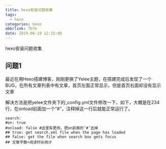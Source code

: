 ```yaml
---
title: hexo安装问题收集
tags:
  - hexo
categories: hexo
abbrlink: 7b7e
date: 2019-06-19 12:15:08
---
```

hexo安装问题收集

<!--less-->  

## 问题1 
最近在用Hexo搭建博客，刚刚更换了Yelee主题，在搭建完成后发现了一个BUG，在所有文章列表中有文章，首页左面正常显示，但是首页右面却没有显示文章

解决方法是把yelee文件夹下的_config.yml文件修改一下，如下，大概是在234行，在onload前面加一个“#”，注释掉这一行后就能正常运行了。

	search: 
	#on: true  
	#onload: false #这里有更改，把on前面的‘#’去掉
	## true: get search.xml file when the page has loaded
	## false: get the file when search box gets focus
	## 文章字数+阅读时长统计

	